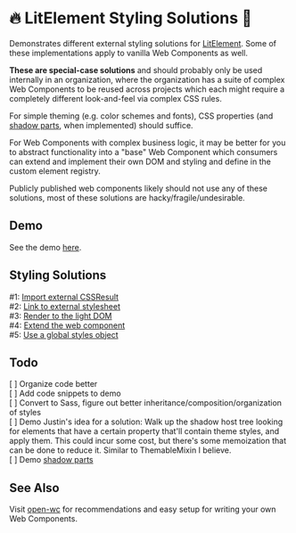 # 🔥 LitElement Styling Solutions 💄

Demonstrates different external styling solutions for [LitElement](https://lit-element.polymer-project.org/). Some of these implementations apply to vanilla Web Components as well.

**These are special-case solutions** and should probably only be used internally in an organization, where the organization has a suite of complex Web Components to be reused across projects which each might require a completely different look-and-feel via complex CSS rules.

For simple theming (e.g. color schemes and fonts), CSS properties (and [shadow parts](https://www.w3.org/TR/css-shadow-parts-1/), when implemented) should suffice.

For Web Components with complex business logic, it may be better for you to abstract functionality into a "base" Web Component which consumers can extend and implement their own DOM and styling and define in the custom element registry.

Publicly published web components likely should not use any of these solutions, most of these solutions are hacky/fragile/undesirable.

## Demo

See the demo [here](https://arikimolloy.github.io/lit-element-styling-solutions/).

## Styling Solutions

\#1: [Import external CSSResult](./docs/import-external-cssresult/README.md)  
\#2: [Link to external stylesheet](./docs/link-to-external-stylesheet/README.md)  
\#3: [Render to the light DOM](./docs/render-to-light-dom/README.md)  
\#4: [Extend the web component](./docs/extend-web-component/README.md)  
\#5: [Use a global styles object](./docs/global-styles-object/README.md)

## Todo

[ ] Organize code better  
[ ] Add code snippets to demo  
[ ] Convert to Sass, figure out better inheritance/composition/organization of styles  
[ ] Demo Justin's idea for a solution: Walk up the shadow host tree looking for elements that have a certain property that'll contain theme styles, and apply them. This could incur some cost, but there's some memoization that can be done to reduce it. Similar to ThemableMixin I believe.  
[ ] Demo [shadow parts](https://www.w3.org/TR/css-shadow-parts-1/)

## See Also

Visit [open-wc](https://open-wc.org/) for recommendations and easy setup for writing your own Web Components.

